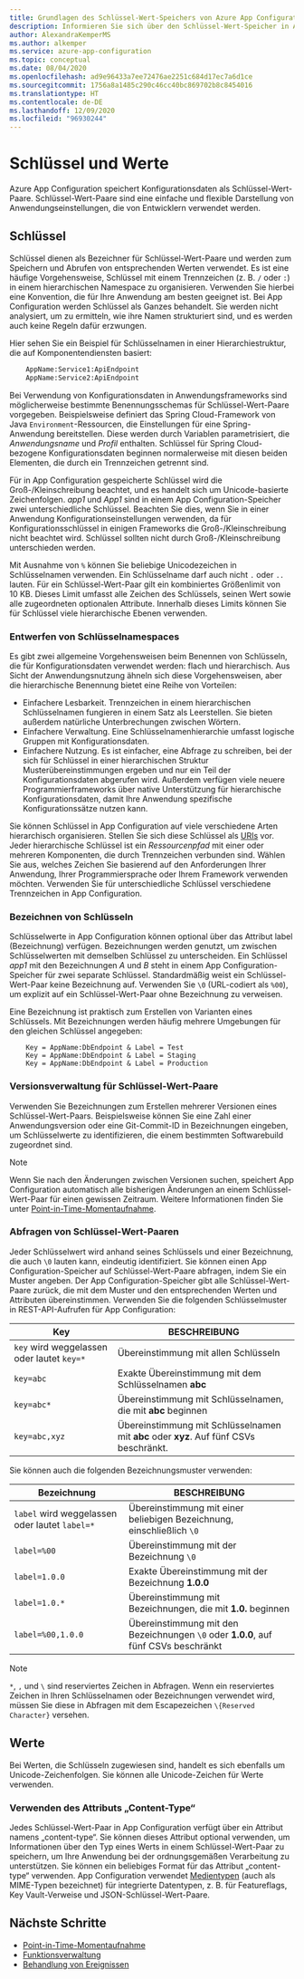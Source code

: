 ```yaml
---
title: Grundlagen des Schlüssel-Wert-Speichers von Azure App Configuration
description: Informieren Sie sich über den Schlüssel-Wert-Speicher in Azure App Configuration, in der Konfigurationsdaten als Schlüsselwerte gespeichert werden. Schlüsselwerte sind eine Darstellung von Anwendungseinstellungen.
author: AlexandraKemperMS
ms.author: alkemper
ms.service: azure-app-configuration
ms.topic: conceptual
ms.date: 08/04/2020
ms.openlocfilehash: ad9e96433a7ee72476ae2251c684d17ec7a6d1ce
ms.sourcegitcommit: 1756a8a1485c290c46cc40bc869702b8c8454016
ms.translationtype: HT
ms.contentlocale: de-DE
ms.lasthandoff: 12/09/2020
ms.locfileid: "96930244"
---
```

# <a name="keys-and-values"></a>Schlüssel und Werte

Azure App Configuration speichert Konfigurationsdaten als Schlüssel-Wert-Paare. Schlüssel-Wert-Paare sind eine einfache und flexible Darstellung von Anwendungseinstellungen, die von Entwicklern verwendet werden.

## <a name="keys"></a>Schlüssel

Schlüssel dienen als Bezeichner für Schlüssel-Wert-Paare und werden zum Speichern und Abrufen von entsprechenden Werten verwendet. Es ist eine häufige Vorgehensweise, Schlüssel mit einem Trennzeichen (z. B. `/` oder `:`) in einem hierarchischen Namespace zu organisieren. Verwenden Sie hierbei eine Konvention, die für Ihre Anwendung am besten geeignet ist. Bei App Configuration werden Schlüssel als Ganzes behandelt. Sie werden nicht analysiert, um zu ermitteln, wie ihre Namen strukturiert sind, und es werden auch keine Regeln dafür erzwungen.

Hier sehen Sie ein Beispiel für Schlüsselnamen in einer Hierarchiestruktur, die auf Komponentendiensten basiert:

```aspx
    AppName:Service1:ApiEndpoint
    AppName:Service2:ApiEndpoint
```

Bei Verwendung von Konfigurationsdaten in Anwendungsframeworks sind möglicherweise bestimmte Benennungsschemas für Schlüssel-Wert-Paare vorgegeben. Beispielsweise definiert das Spring Cloud-Framework von Java `Environment`-Ressourcen, die Einstellungen für eine Spring-Anwendung bereitstellen.  Diese werden durch Variablen parametrisiert, die *Anwendungsname* und *Profil* enthalten. Schlüssel für Spring Cloud-bezogene Konfigurationsdaten beginnen normalerweise mit diesen beiden Elementen, die durch ein Trennzeichen getrennt sind.

Für in App Configuration gespeicherte Schlüssel wird die Groß-/Kleinschreibung beachtet, und es handelt sich um Unicode-basierte Zeichenfolgen. *app1* und *App1* sind in einem App Configuration-Speicher zwei unterschiedliche Schlüssel. Beachten Sie dies, wenn Sie in einer Anwendung Konfigurationseinstellungen verwenden, da für Konfigurationsschlüssel in einigen Frameworks die Groß-/Kleinschreibung nicht beachtet wird. Schlüssel sollten nicht durch Groß-/Kleinschreibung unterschieden werden.

Mit Ausnahme von `%` können Sie beliebige Unicodezeichen in Schlüsselnamen verwenden. Ein Schlüsselname darf auch nicht `.` oder `..` lauten. Für ein Schlüssel-Wert-Paar gilt ein kombiniertes Größenlimit von 10 KB. Dieses Limit umfasst alle Zeichen des Schlüssels, seinen Wert sowie alle zugeordneten optionalen Attribute. Innerhalb dieses Limits können Sie für Schlüssel viele hierarchische Ebenen verwenden.

### <a name="design-key-namespaces"></a>Entwerfen von Schlüsselnamespaces

Es gibt zwei allgemeine Vorgehensweisen beim Benennen von Schlüsseln, die für Konfigurationsdaten verwendet werden: flach und hierarchisch. Aus Sicht der Anwendungsnutzung ähneln sich diese Vorgehensweisen, aber die hierarchische Benennung bietet eine Reihe von Vorteilen:

* Einfachere Lesbarkeit. Trennzeichen in einem hierarchischen Schlüsselnamen fungieren in einem Satz als Leerstellen. Sie bieten außerdem natürliche Unterbrechungen zwischen Wörtern.
* Einfachere Verwaltung. Eine Schlüsselnamenhierarchie umfasst logische Gruppen mit Konfigurationsdaten.
* Einfachere Nutzung. Es ist einfacher, eine Abfrage zu schreiben, bei der sich für Schlüssel in einer hierarchischen Struktur Musterübereinstimmungen ergeben und nur ein Teil der Konfigurationsdaten abgerufen wird. Außerdem verfügen viele neuere Programmierframeworks über native Unterstützung für hierarchische Konfigurationsdaten, damit Ihre Anwendung spezifische Konfigurationssätze nutzen kann.

Sie können Schlüssel in App Configuration auf viele verschiedene Arten hierarchisch organisieren. Stellen Sie sich diese Schlüssel als [URIs](https://en.wikipedia.org/wiki/Uniform_Resource_Identifier) vor. Jeder hierarchische Schlüssel ist ein *Ressourcenpfad* mit einer oder mehreren Komponenten, die durch Trennzeichen verbunden sind. Wählen Sie aus, welches Zeichen Sie basierend auf den Anforderungen Ihrer Anwendung, Ihrer Programmiersprache oder Ihrem Framework verwenden möchten. Verwenden Sie für unterschiedliche Schlüssel verschiedene Trennzeichen in App Configuration.

### <a name="label-keys"></a>Bezeichnen von Schlüsseln

Schlüsselwerte in App Configuration können optional über das Attribut label (Bezeichnung) verfügen. Bezeichnungen werden genutzt, um zwischen Schlüsselwerten mit demselben Schlüssel zu unterscheiden. Ein Schlüssel *app1* mit den Bezeichnungen *A* und *B* steht in einem App Configuration-Speicher für zwei separate Schlüssel. Standardmäßig weist ein Schlüssel-Wert-Paar keine Bezeichnung auf. Verwenden Sie `\0` (URL-codiert als `%00`), um explizit auf ein Schlüssel-Wert-Paar ohne Bezeichnung zu verweisen.

Eine Bezeichnung ist praktisch zum Erstellen von Varianten eines Schlüssels. Mit Bezeichnungen werden häufig mehrere Umgebungen für den gleichen Schlüssel angegeben:

```
    Key = AppName:DbEndpoint & Label = Test
    Key = AppName:DbEndpoint & Label = Staging
    Key = AppName:DbEndpoint & Label = Production
```

### <a name="version-key-values"></a>Versionsverwaltung für Schlüssel-Wert-Paare

Verwenden Sie Bezeichnungen zum Erstellen mehrerer Versionen eines Schlüssel-Wert-Paars. Beispielsweise können Sie eine Zahl einer Anwendungsversion oder eine Git-Commit-ID in Bezeichnungen eingeben, um Schlüsselwerte zu identifizieren, die einem bestimmten Softwarebuild zugeordnet sind.

> [!NOTE]
> Wenn Sie nach den Änderungen zwischen Versionen suchen, speichert App Configuration automatisch alle bisherigen Änderungen an einem Schlüssel-Wert-Paar für einen gewissen Zeitraum. Weitere Informationen finden Sie unter [Point-in-Time-Momentaufnahme](./concept-point-time-snapshot.md).

### <a name="query-key-values"></a>Abfragen von Schlüssel-Wert-Paaren

Jeder Schlüsselwert wird anhand seines Schlüssels und einer Bezeichnung, die auch `\0` lauten kann, eindeutig identifiziert. Sie können einen App Configuration-Speicher auf Schlüssel-Wert-Paare abfragen, indem Sie ein Muster angeben. Der App Configuration-Speicher gibt alle Schlüssel-Wert-Paare zurück, die mit dem Muster und den entsprechenden Werten und Attributen übereinstimmen. Verwenden Sie die folgenden Schlüsselmuster in REST-API-Aufrufen für App Configuration:

| Key | BESCHREIBUNG |
|---|---|
| `key` wird weggelassen oder lautet `key=*` | Übereinstimmung mit allen Schlüsseln |
| `key=abc` | Exakte Übereinstimmung mit dem Schlüsselnamen **abc** |
| `key=abc*` | Übereinstimmung mit Schlüsselnamen, die mit **abc** beginnen |
| `key=abc,xyz` | Übereinstimmung mit Schlüsselnamen mit **abc** oder **xyz**. Auf fünf CSVs beschränkt. |

Sie können auch die folgenden Bezeichnungsmuster verwenden:

| Bezeichnung | BESCHREIBUNG |
|---|---|
| `label` wird weggelassen oder lautet `label=*` | Übereinstimmung mit einer beliebigen Bezeichnung, einschließlich `\0` |
| `label=%00` | Übereinstimmung mit der Bezeichnung `\0` |
| `label=1.0.0` | Exakte Übereinstimmung mit der Bezeichnung **1.0.0** |
| `label=1.0.*` | Übereinstimmung mit Bezeichnungen, die mit **1.0.** beginnen |
| `label=%00,1.0.0` | Übereinstimmung mit den Bezeichnungen `\0` oder **1.0.0**, auf fünf CSVs beschränkt |

> [!NOTE]
> `*`, `,` und `\` sind reserviertes Zeichen in Abfragen. Wenn ein reserviertes Zeichen in Ihren Schlüsselnamen oder Bezeichnungen verwendet wird, müssen Sie diese in Abfragen mit dem Escapezeichen `\{Reserved Character}` versehen.

## <a name="values"></a>Werte

Bei Werten, die Schlüsseln zugewiesen sind, handelt es sich ebenfalls um Unicode-Zeichenfolgen. Sie können alle Unicode-Zeichen für Werte verwenden.

### <a name="use-content-type"></a>Verwenden des Attributs „Content-Type“
Jedes Schlüssel-Wert-Paar in App Configuration verfügt über ein Attribut namens „content-type“. Sie können dieses Attribut optional verwenden, um Informationen über den Typ eines Werts in einem Schlüssel-Wert-Paar zu speichern, um Ihre Anwendung bei der ordnungsgemäßen Verarbeitung zu unterstützen. Sie können ein beliebiges Format für das Attribut „content-type“ verwenden. App Configuration verwendet [Medientypen]( https://www.iana.org/assignments/media-types/media-types.xhtml) (auch als MIME-Typen bezeichnet) für integrierte Datentypen, z. B. für Featureflags, Key Vault-Verweise und JSON-Schlüssel-Wert-Paare.

## <a name="next-steps"></a>Nächste Schritte

* [Point-in-Time-Momentaufnahme](./concept-point-time-snapshot.md)
* [Funktionsverwaltung](./concept-feature-management.md)
* [Behandlung von Ereignissen](./concept-app-configuration-event.md)
